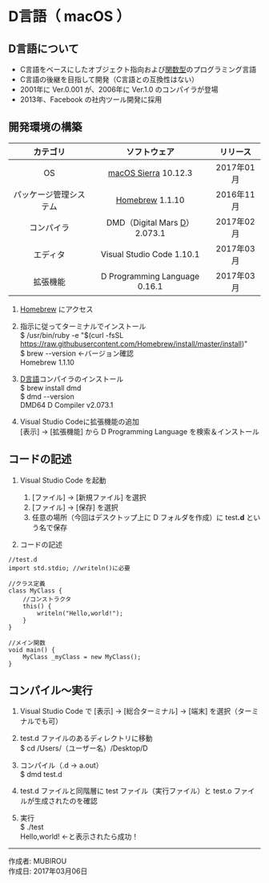 # D言語（ macOS ）

## D言語について

* C言語をベースにしたオブジェクト指向および[関数型](http://bit.ly/1KTmmNW)のプログラミング言語
* C言語の後継を目指して開発（C言語との互換性はない）
* 2001年に Ver.0.001 が、2006年に Ver.1.0 のコンパイラが登場
* 2013年、Facebook の社内ツール開発に採用

## 開発環境の構築

|カテゴリ|ソフトウェア|リリース|
|:--:|:--:|:--:|
|OS|[macOS Sierra](https://ja.wikipedia.org/wiki/MacOS_Sierra) 10.12.3|2017年01月|
|パッケージ管理システム|[Homebrew](http://bit.ly/2mr4lzk) 1.1.10|2016年11月|
|コンパイラ|DMD（Digital Mars [D](http://www.kmonos.net/alang/d/)） 2.073.1|2017年02月|
|エディタ|Visual Studio Code 1.10.1|2017年03月|
|拡張機能|D Programming Language 0.16.1|2017年03月|

1. [Homebrew](https://brew.sh/index_ja.html) にアクセス
1. 指示に従ってターミナルでインストール  
    $ /usr/bin/ruby -e "$(curl -fsSL https://raw.githubusercontent.com/Homebrew/install/master/install)"  
    $ brew --version ←バージョン確認  
    Homebrew 1.1.10

1. [D言語](http://www.kmonos.net/alang/d/)コンパイラのインストール  
    $ brew install dmd  
    $ dmd --version  
    DMD64 D Compiler v2.073.1

1. Visual Studio Codeに拡張機能の追加  
    [表示] → [拡張機能] から D Programming Language を検索＆インストール

## コードの記述

1. Visual Studio Code を起動
    1. [ファイル] → [新規ファイル] を選択
    1. [ファイル] → [保存] を選択
    1. 任意の場所（今回はデスクトップ上に D フォルダを作成）に test<b>.d</b> という名で保存

1. コードの記述
```
//test.d
import std.stdio; //writeln()に必要

//クラス定義
class MyClass {
    //コンストラクタ
    this() {
        writeln("Hello,world!");
    }
}

//メイン関数
void main() {
    MyClass _myClass = new MyClass();
}
```

## コンパイル〜実行

1. Visual Studio Code で [表示] → [総合ターミナル] → [端末] を選択（ターミナルでも可）

1. test.d ファイルのあるディレクトリに移動  
$ cd /Users/（ユーザー名）/Desktop/D

1. コンパイル（.d → a.out）  
$ dmd test.d

1. test.d ファイルと同階層に test ファイル（実行ファイル）と test.o ファイルが生成されたのを確認

1. 実行  
$ ./test  
Hello,world! ←と表示されたら成功！

***
作成者: MUBIROU  
作成日: 2017年03月06日
